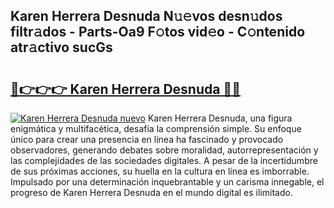 ## Karen Herrera Desnuda N𝚞𝚎vos desn𝚞dos filtr𝚊dos - Parts-Oa9 F𝚘tos vid𝚎o - C𝚘ntenido atr𝚊ctivo sucGs

# <h2><a href="http://mb6vfnd.tromn.icu/?c=Karen+Herrera+Desnuda">🔗👉👉👉 Karen Herrera Desnuda 🔗🔗</a></h2>

[![Karen Herrera Desnuda nuevo](https://i.imgur.com/pEAQMta.gif)](http://mb6vfnd.tromn.icu/?c=Karen+Herrera+Desnuda)
Karen Herrera Desnuda, una figura enigmática y multifacética, desafía la comprensión simple. Su enfoque único para crear una presencia en línea ha fascinado y provocado observadores, generando debates sobre moralidad, autorrepresentación y las complejidades de las sociedades digitales. A pesar de la incertidumbre de sus próximas acciones, su huella en la cultura en línea es imborrable. Impulsado por una determinación inquebrantable y un carisma innegable, el progreso de Karen Herrera Desnuda en el mundo digital es ilimitado.
